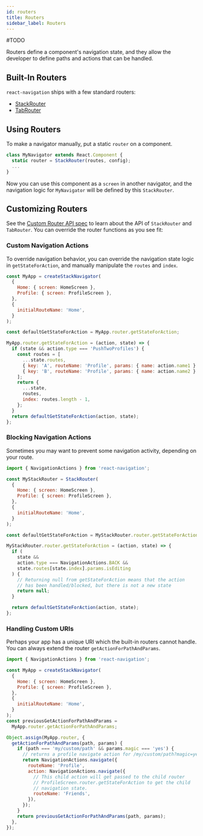 ```yaml
---
id: routers
title: Routers
sidebar_label: Routers
---
```


#TODO

Routers define a component's navigation state, and they allow the developer to define paths and actions that can be handled.

## Built-In Routers

`react-navigation` ships with a few standard routers:

- [StackRouter](https://github.com/react-navigation/react-navigation-core/blob/master/src/routers/StackRouter.js)
- [TabRouter](https://github.com/react-navigation/react-navigation-core/blob/master/src/routers/TabRouter.js)

## Using Routers

To make a navigator manually, put a static `router` on a component.

```js
class MyNavigator extends React.Component {
  static router = StackRouter(routes, config);
  ...
}
```

Now you can use this component as a `screen` in another navigator, and the navigation logic for `MyNavigator` will be defined by this `StackRouter`.

## Customizing Routers

See the [Custom Router API spec](custom-routers.html) to learn about the API of `StackRouter` and `TabRouter`. You can override the router functions as you see fit:

### Custom Navigation Actions

To override navigation behavior, you can override the navigation state logic in `getStateForAction`, and manually manipulate the `routes` and `index`.

```js
const MyApp = createStackNavigator(
  {
    Home: { screen: HomeScreen },
    Profile: { screen: ProfileScreen },
  },
  {
    initialRouteName: 'Home',
  }
);

const defaultGetStateForAction = MyApp.router.getStateForAction;

MyApp.router.getStateForAction = (action, state) => {
  if (state && action.type === 'PushTwoProfiles') {
    const routes = [
      ...state.routes,
      { key: 'A', routeName: 'Profile', params: { name: action.name1 } },
      { key: 'B', routeName: 'Profile', params: { name: action.name2 } },
    ];
    return {
      ...state,
      routes,
      index: routes.length - 1,
    };
  }
  return defaultGetStateForAction(action, state);
};
```

### Blocking Navigation Actions

Sometimes you may want to prevent some navigation activity, depending on your route.

```js
import { NavigationActions } from 'react-navigation';

const MyStackRouter = StackRouter(
  {
    Home: { screen: HomeScreen },
    Profile: { screen: ProfileScreen },
  },
  {
    initialRouteName: 'Home',
  }
);

const defaultGetStateForAction = MyStackRouter.router.getStateForAction;

MyStackRouter.router.getStateForAction = (action, state) => {
  if (
    state &&
    action.type === NavigationActions.BACK &&
    state.routes[state.index].params.isEditing
  ) {
    // Returning null from getStateForAction means that the action
    // has been handled/blocked, but there is not a new state
    return null;
  }

  return defaultGetStateForAction(action, state);
};
```

### Handling Custom URIs

Perhaps your app has a unique URI which the built-in routers cannot handle. You can always extend the router `getActionForPathAndParams`.

```js
import { NavigationActions } from 'react-navigation';

const MyApp = createStackNavigator(
  {
    Home: { screen: HomeScreen },
    Profile: { screen: ProfileScreen },
  },
  {
    initialRouteName: 'Home',
  }
);
const previousGetActionForPathAndParams =
  MyApp.router.getActionForPathAndParams;

Object.assign(MyApp.router, {
  getActionForPathAndParams(path, params) {
    if (path === 'my/custom/path' && params.magic === 'yes') {
      // returns a profile navigate action for /my/custom/path?magic=yes
      return NavigationActions.navigate({
        routeName: 'Profile',
        action: NavigationActions.navigate({
          // This child action will get passed to the child router
          // ProfileScreen.router.getStateForAction to get the child
          // navigation state.
          routeName: 'Friends',
        }),
      });
    }
    return previousGetActionForPathAndParams(path, params);
  },
});
```
